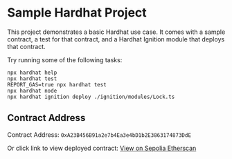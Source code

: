 # Sample Hardhat Project

This project demonstrates a basic Hardhat use case. It comes with a sample contract, a test for that contract, and a Hardhat Ignition module that deploys that contract.

Try running some of the following tasks:

```shell
npx hardhat help
npx hardhat test
REPORT_GAS=true npx hardhat test
npx hardhat node
npx hardhat ignition deploy ./ignition/modules/Lock.ts
```

## Contract Address

Contract Address: `0xA23B456B91a2e7b4Ea3e4bD1b2E3863174873DdE`

Or click link to view deployed contract: <a target='_blank' href="https://sepolia.etherscan.io/address/0xA23B456B91a2e7b4Ea3e4bD1b2E3863174873DdE">View on Sepolia Etherscan</a>


